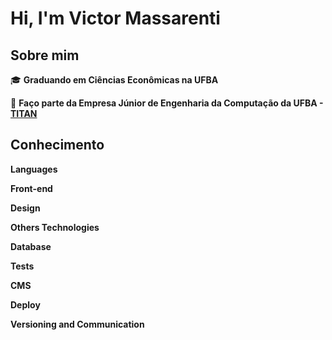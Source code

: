 # Hi, I'm Victor Massarenti

## Sobre mim

:mortar_board: <strong>Graduando em Ciências Econômicas na UFBA</strong>

:raising_hand: **Faço parte da Empresa Júnior de Engenharia da Computação da UFBA - [TITAN](https://titanci.com.br/)**

## Conhecimento

**Languages**

**Front-end**

**Design**

**Others Technologies**

**Database**

**Tests**

**CMS**

**Deploy**

**Versioning and Communication**

<!---
VictorMassarenti/VictorMassarenti is a ✨ special ✨ repository because its `README.md` (this file) appears on your GitHub profile.
You can click the Preview link to take a look at your changes.
--->
